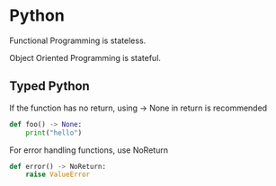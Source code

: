 # Python

Functional Programming is stateless.

Object Oriented Programming is stateful.


## Typed Python
If the function has no return, using -> None in return is recommended

```python
def foo() -> None:
	print("hello")

```

For error handling functions, use NoReturn
```python
def error() -> NoReturn:
	raise ValueError
```